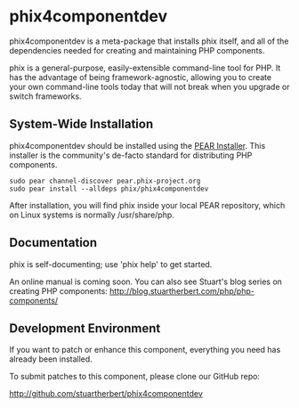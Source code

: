 phix4componentdev
=================

phix4componentdev is a meta-package that installs phix itself, and all of the dependencies needed for creating and maintaining PHP components.

phix is a general-purpose, easily-extensible command-line tool for PHP. It has the advantage of being framework-agnostic, allowing you to create your own command-line tools today that will not break when you upgrade or switch frameworks.

System-Wide Installation
------------------------

phix4componentdev should be installed using the [PEAR Installer](http://pear.php.net). This installer is the community's de-facto standard for distributing PHP components.

    sudo pear channel-discover pear.phix-project.org
    sudo pear install --alldeps phix/phix4componentdev

After installation, you will find phix inside your local PEAR repository, which on Linux systems is normally /usr/share/php.

Documentation
-------------

phix is self-documenting; use 'phix help' to get started.

An online manual is coming soon.  You can also see Stuart's blog series on creating PHP components: http://blog.stuartherbert.com/php/php-components/

Development Environment
-----------------------

If you want to patch or enhance this component, everything you need has already been installed.

To submit patches to this component, please clone our GitHub repo:

  http://github.com/stuartherbert/phix4componentdev
